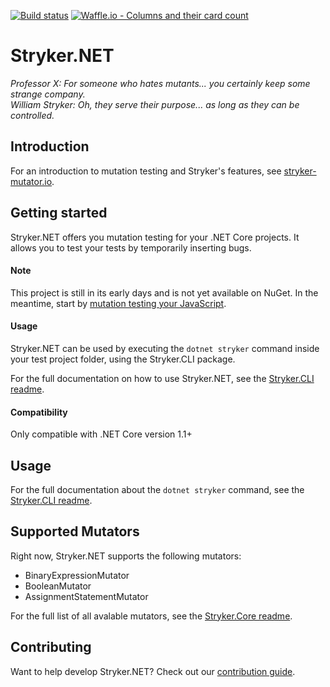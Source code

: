 [![Build status](https://ci.appveyor.com/api/projects/status/853yby19lvrrd435/branch/master?svg=true)](https://ci.appveyor.com/project/stryker-mutator/stryker-net/branch/master)
[![Waffle.io - Columns and their card count](https://badge.waffle.io/stryker-mutator/stryker-net.svg?columns=all)](https://waffle.io/stryker-mutator/stryker-net)

# Stryker.NET
*Professor X: For someone who hates mutants... you certainly keep some strange company.*  
*William Stryker: Oh, they serve their purpose... as long as they can be controlled.*

## Introduction

For an introduction to mutation testing and Stryker's features, see [stryker-mutator.io](https://stryker-mutator.io/).

## Getting started
Stryker.NET offers you mutation testing for your .NET Core projects. It allows you to test your tests by temporarily inserting bugs.

#### Note
This project is still in its early days and is not yet available on NuGet. In the meantime, start by [mutation testing your JavaScript](https://stryker-mutator.github.io).

#### Usage
Stryker.NET can be used by executing the `dotnet stryker` command inside your test project folder, using the Stryker.CLI package.

For the full documentation on how to use Stryker.NET, see the [Stryker.CLI readme](/src/Stryker.CLI/README.md).

#### Compatibility
Only compatible with .NET Core version 1.1+

## Usage
For the full documentation about the `dotnet stryker` command, see the [Stryker.CLI readme](/src/Stryker.CLI/README.md).

## Supported Mutators
Right now, Stryker.NET supports the following mutators:
- BinaryExpressionMutator
- BooleanMutator
- AssignmentStatementMutator

For the full list of all avalable mutators, see the [Stryker.Core readme](/src/Stryker.Core/README.md).

## Contributing
Want to help develop Stryker.NET? Check out our [contribution guide](/CONTRIBUTING.md).
